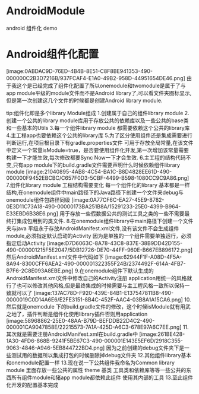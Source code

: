 # AndroidModule
android 组件化 demo
# Android组件化配置
[image:0ABDAC9D-76ED-4B4B-8E51-C8F8BE941353-490-000000C2B3D7216B/937FCAF4-E1A0-49B2-958D-44951654DE46.png]
由于我这个是已经完成了组件化配置了所以onemodule和twomodule是属于了与app module平级的module文件而不是Android library了,可以看文件夹图标显示,但是第一次创建这几个文件的时候都是创建Android library module.

tip:组件化即是多个library Module组成
1.创建属于自己的组件library module
2.创建一个公共的library module库用于存放公共的依赖库以及一些公共的base类和一些基本的Utils
3.每一个组件library module 都需要依赖这个公共的library库
4.主工程app也要依赖这个公共的library库
5.为了区分使用组件还是集成需要进行判断运行,在项目根目录下有gradle.properties文件 可用于存放全局常量,在该文件中定义一个常量isModule=true，是否要使用组件化开发,第一次增加该常量需要构建一下才能生效,每次修改都要Sync Now一下才会生效.
6.主工程的结构代码不变,只有app module下的build.gradle文件需要声明什么时候依赖组件library module
[image:21040895-4AB8-4C54-BA1C-B8D4828EE61D-490-000000F9452EBCBC/C657F0D3-5CBF-4499-B598-1080CC9C9A86.png]
7.组件化library module 工程结构需要变化 每一个组件化的library 基本都是一样结构,在onemodule组件中main路径下的Java路径下创建一个文件夹debug与onemodule组件包路径同级
[image:0A77CF6C-EA27-45E9-8782-0E3D11C73A18-490-00000173BA251B8A/15291233-25E0-4399-B964-E33EBD6B38E6.png]
用于存放一些假数据公共的测试工具之类的一些不需要最终打集成包用到的类文件.
8.在onemodule组件library中main路径下创建一个文件夹与java 平级永于存放AndroidManifest.xml文件,没有该文件不会生成组件module,必须指定默认启动的Activity 因为是单独的一个组件需要单独运行，必须指定启动Activity
[image:D7D6063C-8A78-43C8-837E-38B9DD42D155-490-000001215F5E2047/5DB12726-DE70-44FF-960E-B667EB896172.png]
然后AndroidManifest.xml文件中代码如下
[image:62944F1F-A08D-4F5A-8A94-8300CFF6AEA2-490-000001322355F24B/2374492F-614A-4FB7-B7F6-2C8E093A8EBE.png]
9.在onemodule组件下默认生成的AndroidManifest.xml文件中修改自己的Activity注册 application用统一的风格就行了也可以修改其他风格,但是最终集成的时候需要与主工程风格一致所以保持一致就可以了
[image:137AC78D-F920-439E-84B1-E137547811B8-490-0000019C0D14A6E6/E2FE3151-8B4C-452F-AAC4-03B8A1A15CA6.png]
10.然后就是onemodule 下的build.gradle文件的修改，这个时候isModule就有用武之地了，插件判断是组件化使用library插件否则用application
[image:58968862-25E0-48AA-B79D-BEFDDB22D4C2-490-000001CA9047858E/22215573-7A1A-425D-A6C3-678E97A6C7EE.png]
11.其次就是需要注册AndroidManifest.xml在build.gradle中
[image:261BE428-1A30-4FD6-868B-9241F5BE67C3-490-000001E143E5EF6D/2918C355-9063-4846-A946-5EB844722BD4.png]
因为之前创建的debug文件夹下是一些测试用的数据所以集成打包的时候删除掉debug文件夹 
12.其他组件library基本和onemodule配置一样
13.现在说一下公共组件我命名为Common library module 里面存放一些公共的属性 theme 基类 工具类和依赖库等等一些公共的东西所有组件module和猪app module都依赖此组件 使用其内部的工具
13.至此组件化开发的配置基本完成
